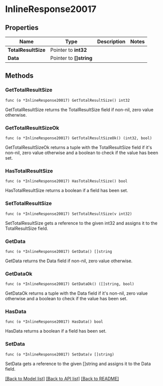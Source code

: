 # InlineResponse20017

## Properties

Name | Type | Description | Notes
------------ | ------------- | ------------- | -------------
**TotalResultSize** | Pointer to **int32** |  | 
**Data** | Pointer to **[]string** |  | 

## Methods

### GetTotalResultSize

`func (o *InlineResponse20017) GetTotalResultSize() int32`

GetTotalResultSize returns the TotalResultSize field if non-nil, zero value otherwise.

### GetTotalResultSizeOk

`func (o *InlineResponse20017) GetTotalResultSizeOk() (int32, bool)`

GetTotalResultSizeOk returns a tuple with the TotalResultSize field if it's non-nil, zero value otherwise
and a boolean to check if the value has been set.

### HasTotalResultSize

`func (o *InlineResponse20017) HasTotalResultSize() bool`

HasTotalResultSize returns a boolean if a field has been set.

### SetTotalResultSize

`func (o *InlineResponse20017) SetTotalResultSize(v int32)`

SetTotalResultSize gets a reference to the given int32 and assigns it to the TotalResultSize field.

### GetData

`func (o *InlineResponse20017) GetData() []string`

GetData returns the Data field if non-nil, zero value otherwise.

### GetDataOk

`func (o *InlineResponse20017) GetDataOk() ([]string, bool)`

GetDataOk returns a tuple with the Data field if it's non-nil, zero value otherwise
and a boolean to check if the value has been set.

### HasData

`func (o *InlineResponse20017) HasData() bool`

HasData returns a boolean if a field has been set.

### SetData

`func (o *InlineResponse20017) SetData(v []string)`

SetData gets a reference to the given []string and assigns it to the Data field.


[[Back to Model list]](../README.md#documentation-for-models) [[Back to API list]](../README.md#documentation-for-api-endpoints) [[Back to README]](../README.md)


